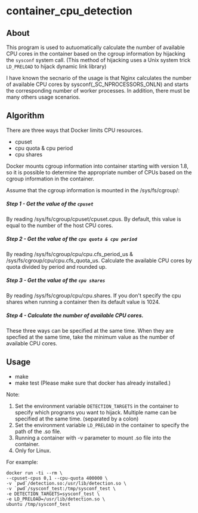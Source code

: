 # container_cpu_detection

## About

This program is used to autuomatically calculate the number of available CPU cores in the container based on the cgroup information by hijacking the `sysconf` system call. (This method of hijacking uses a Unix system trick `LD_PRELOAD` to hijack dynamic link library)

I have known the secnario of the usage is that Nginx calculates the number of available CPU cores by sysconf(_SC_NPROCESSORS_ONLN) and starts the corresponding number of worker processes. In addition, there must be many others usage scenarios.


## Algorithm

There are three ways that Docker limits CPU resources.

* cpuset
* cpu quota & cpu period
* cpu shares

Docker mounts cgroup information into container starting with version 1.8, so it is possible to determine the appropriate number of CPUs based on the
cgroup information in the container.

Assume that the cgroup information is mounted in the /sys/fs/cgroup/:

##### Step 1 - Get the value of the `cpuset`

By reading /sys/fs/cgroup/cpuset/cpuset.cpus. By default, this value is equal to the number of the host CPU cores.

##### Step 2 - Get the value of the `cpu quota & cpu period`

By reading /sys/fs/cgroup/cpu/cpu.cfs_period_us & /sys/fs/cgroup/cpu/cpu.cfs_quota_us. Calculate the available CPU cores by quota divided by period and rounded up.

##### Step 3 - Get the value of the `cpu shares`

By reading /sys/fs/cgroup/cpu/cpu.shares. If you don't specify the cpu shares when running a container then its default value is 1024.

##### Step 4 - Calculate the number of available CPU cores.

These three ways can be specified at the same time. When they are specfied at the same time, take the minimum value as the number of available CPU cores.


## Usage
* make
* make test (Please make sure that docker has already installed.)

Note:
1. Set the environment variable `DETECTION_TARGETS` in the container to 
      specify which programs you want to hijack. Multiple name can be specified
      at the same time. (separated by a colon)
2. Set the environment variable `LD_PRELOAD` in the container to specify 
      the path of the .so file.
3. Running a container with -v parameter to mount .so file into the container.
4. Only for Linux.

For example:

    docker run -ti --rm \
    --cpuset-cpus 0,1 --cpu-quota 400000 \
    -v `pwd`/detection.so:/usr/lib/detection.so \
    -v `pwd`/sysconf_test:/tmp/sysconf_test \
    -e DETECTION_TARGETS=sysconf_test \
    -e LD_PRELOAD=/usr/lib/detection.so \
    ubuntu /tmp/sysconf_test
